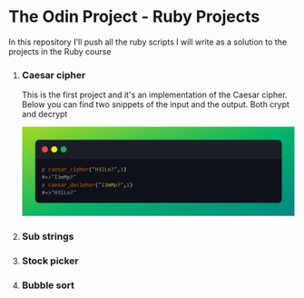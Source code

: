 # The Odin Project - Ruby Projects
In this repository I'll push all the ruby scripts I will write as a solution to the projects in the Ruby course

<ol>
<li>
  <h3>Caesar cipher</h3>
  <p>This is the first project and it's an implementation of the Caesar cipher. Below you can find two snippets of the input and the output. Both crypt and decrypt</p>
  <img src="imgs/caesar_result_1.png">
</li>
<li>
  <h3>Sub strings</h3>
  <p></p>
</li>
<li>
  <h3>Stock picker</h3>
  <p></p>
</li>
<li>
  <h3>Bubble sort</h3>
  <p></p>
</li>
</ol>
